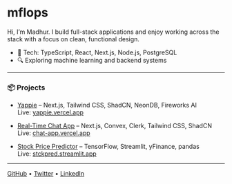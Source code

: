 # mflops

Hi, I’m Madhur. I build full-stack applications and enjoy working across the stack with a focus on clean, functional design.

- 🧠 Tech: TypeScript, React, Next.js, Node.js, PostgreSQL
- 🔍 Exploring machine learning and backend systems

---

### 📦 Projects

- [Yappie](https://github.com/mflops/yappie) – Next.js, Tailwind CSS, ShadCN, NeonDB, Fireworks AI  
  Live: [yappie.vercel.app](https://yappie.vercel.app)

- [Real-Time Chat App](https://github.com/mflops/chat-app) – Next.js, Convex, Clerk, Tailwind CSS, ShadCN  
  Live: [chat-app.vercel.app](https://chat-app-eight-hazel.vercel.app)

- [Stock Price Predictor](https://github.com/mflops/Stock-Price-Predictor) – TensorFlow, Streamlit, yFinance, pandas  
  Live: [stckpred.streamlit.app](https://stckpred.streamlit.app)

---

[GitHub](https://github.com/mflops) • [Twitter](https://x.com/mxdzzz_) • [LinkedIn](https://www.linkedin.com/in/madhur-chawla-2973b5298/)

<!--
**mflops/mflops** is a ✨ _special_ ✨ repository because its `README.md` (this file) appears on your GitHub profile.

Here are some ideas to get you started:

- 🔭 I’m currently working on ...
- 🌱 I’m currently learning ...
- 👯 I’m looking to collaborate on ...
- 🤔 I’m looking for help with ...
- 💬 Ask me about ...
- 📫 How to reach me: ...
- 😄 Pronouns: ...
- ⚡ Fun fact: ...
-->
